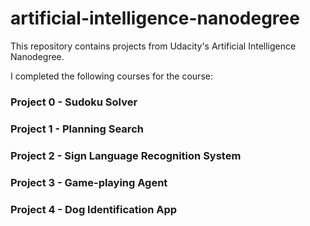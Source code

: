 # artificial-intelligence-nanodegree
This repository contains projects from Udacity's Artificial Intelligence Nanodegree.

I completed the following courses for the course:

### Project 0 - Sudoku Solver

### Project 1 - Planning Search

### Project 2 - Sign Language Recognition System

### Project 3 - Game-playing Agent

### Project 4 - Dog Identification App